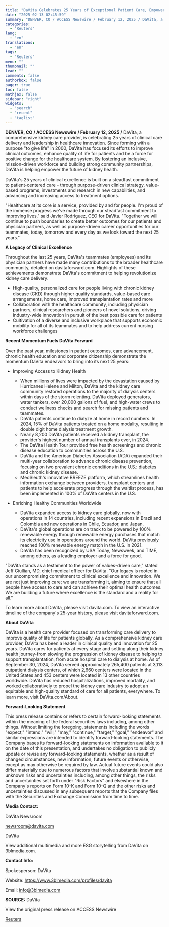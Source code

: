 ```yaml
---
title: "DaVita Celebrates 25 Years of Exceptional Patient Care, Empowering the Future of Kidney Health"
date: "2025-02-13 02:45:59"
summary: "DENVER, CO / ACCESS Newswire / February 12, 2025 / DaVita, a comprehensive kidney care provider, is celebrating 25 years of clinical care delivery and leadership in healthcare innovation. Since forming with a purpose \"to give life\" in 2000, DaVita has focused its efforts to improve clinical outcomes, enhance quality..."
categories:
  - "Reuters"
lang:
  - "en"
translations:
  - "en"
tags:
  - "Reuters"
menu: ""
thumbnail: ""
lead: ""
comments: false
authorbox: false
pager: true
toc: false
mathjax: false
sidebar: "right"
widgets:
  - "search"
  - "recent"
  - "taglist"
---
```


**DENVER, CO / ACCESS Newswire / February 12, 2025 /** DaVita, a comprehensive kidney care provider, is celebrating 25 years of clinical care delivery and leadership in healthcare innovation. Since forming with a purpose "to give life" in 2000, DaVita has focused its efforts to improve clinical outcomes, enhance quality of life for patients and be a force for positive change for the healthcare system. By fostering an inclusive, mission-driven workforce and building strong community partnerships, DaVita is helping empower the future of kidney health.

DaVita's 25 years of clinical excellence is built on a steadfast commitment to patient-centered care - through purpose-driven clinical strategy, value-based programs, investments and research in new capabilities, and advancing and increasing access to treatment options.

"Healthcare at its core is a service, provided by and for people. I'm proud of the immense progress we've made through our steadfast commitment to improving lives," said Javier Rodriguez, CEO for DaVita. "Together we will continue to push boundaries to create better outcomes for our patients and physician partners, as well as purpose-driven career opportunities for our teammates, today, tomorrow and every day as we look toward the next 25 years."

**A Legacy of Clinical Excellence**

Throughout the last 25 years, DaVita's teammates (employees) and its physician partners have made many contributions to the broader healthcare community, detailed on davitaforward.com. Highlights of these achievements demonstrate DaVita's commitment to helping revolutionize kidney care delivery:

* High-quality, personalized care for people living with chronic kidney disease (CKD) through higher quality standards, value-based care arrangements, home care, improved transplantation rates and more
* Collaboration with the healthcare community, including physician partners, clinical researchers and pioneers of novel solutions, driving industry-wide innovation in pursuit of the best possible care for patients
* Cultivation of a diverse and inclusive workplace that supports economic mobility for all of its teammates and to help address current nursing workforce challenges

**Recent Momentum Fuels DaVita Forward**

Over the past year, milestones in patient outcomes, care advancement, chronic health education and corporate citizenship demonstrate the momentum DaVita endeavors to bring into its next 25 years:

* Improving Access to Kidney Health
  
  + When millions of lives were impacted by the devastation caused by Hurricanes Helene and Milton, DaVita and the kidney care community restored operations to the majority of dialysis centers within days of the storm relenting. DaVita deployed generators, water tankers, over 20,000 gallons of fuel, and high-water crews to conduct wellness checks and search for missing patients and teammates.
  + DaVita patients continue to dialyze at home in record numbers. In 2024, 15% of DaVita patients treated on a home modality, resulting in double digit home dialysis treatment growth.
  + Nearly 8,200 DaVita patients received a kidney transplant, the provider's highest number of annual transplants ever, in 2024.
  + The DaVita Health Tour provided free health screenings and chronic disease education to communities across the U.S.
  + DaVita and the American Diabetes Association (ADA) expanded their multi-year collaboration to advance chronic disease prevention, focusing on two prevalent chronic conditions in the U.S.: diabetes and chronic kidney disease.
  + MedSleuth's innovative BREEZE platform, which streamlines health information exchange between providers, transplant centers and patients to help accelerate progress through the waitlist process, has been implemented in 100% of DaVita centers in the U.S.
* Enriching Healthy Communities Worldwide
  
  + DaVita expanded access to kidney care globally, now with operations in 14 countries, including recent expansions in Brazil and Colombia and new operations in Chile, Ecuador, and Japan.
  + DaVita's global operations are on track to be powered by 100% renewable energy through renewable energy purchases that match its electricity use in operations around the world. DaVita previously reached 100% renewable energy match in the U.S. in 2021.
  + DaVita has been recognized by USA Today, Newsweek, and TIME, among others, as a leading employer and a force for good.

"DaVita stands as a testament to the power of values-driven care," stated Jeff Giullian, MD, chief medical officer for DaVita. "Our legacy is rooted in our uncompromising commitment to clinical excellence and innovation. We are not just improving care; we are transforming it, aiming to ensure that all people have access to care and can achieve their optimal health outcomes. We are building a future where excellence is the standard and a reality for all."

To learn more about DaVita, please visit davita.com. To view an interactive timeline of the company's 25-year history, please visit davitaforward.com.

**About DaVita**

DaVita is a health care provider focused on transforming care delivery to improve quality of life for patients globally. As a comprehensive kidney care provider, DaVita has been a leader in clinical quality and innovation for 25 years. DaVita cares for patients at every stage and setting along their kidney health journey-from slowing the progression of kidney disease to helping to support transplantation, from acute hospital care to dialysis at home. As of September 30, 2024, DaVita served approximately 265,400 patients at 3,113 outpatient dialysis centers, of which 2,660 centers were located in the United States and 453 centers were located in 13 other countries worldwide. DaVita has reduced hospitalizations, improved mortality, and worked collaboratively to propel the kidney care industry to adopt an equitable and high-quality standard of care for all patients, everywhere. To learn more, visit DaVita.com/About.

**Forward-Looking Statement**

This press release contains or refers to certain forward-looking statements within the meaning of the federal securities laws including, among other things. Without limiting the foregoing, statements including the words "expect," "intend," "will," "may," "continue," "target," "goal," "endeavor" and similar expressions are intended to identify forward-looking statements. The Company bases its forward-looking statements on information available to it on the date of this presentation, and undertakes no obligation to publicly update or revise any forward-looking statements, whether as a result of changed circumstances, new information, future events or otherwise, except as may otherwise be required by law. Actual future events could also differ materially due to numerous factors that involve substantial known and unknown risks and uncertainties including, among other things, the risks and uncertainties set forth under "Risk Factors" and elsewhere in the Company's reports on Form 10-K and Form 10-Q and the other risks and uncertainties discussed in any subsequent reports that the Company files with the Securities and Exchange Commission from time to time.

**Media Contact:**

DaVita Newsroom

newsroom@davita.com

DaVita

View additional multimedia and more ESG storytelling from DaVita on 3blmedia.com.

**Contact Info:**

Spokesperson: DaVita

Website: https://www.3blmedia.com/profiles/davita

Email: info@3blmedia.com

**SOURCE:** DaVita

View the original press release on ACCESS Newswire

[Reuters](https://www.tradingview.com/news/reuters.com,2025-02-12:newsml_ACSgwyZWa:0/)
